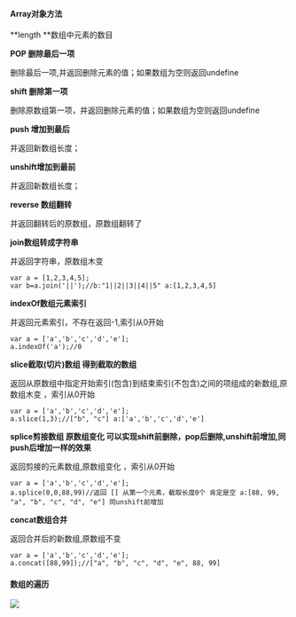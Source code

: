 #### Array对象方法

**length **数组中元素的数目

**POP 删除最后一项**

删除最后一项,并返回删除元素的值；如果数组为空则返回undefine

**shift 删除第一项**

删除原数组第一项，并返回删除元素的值；如果数组为空则返回undefine

**push 增加到最后**

并返回新数组长度；

**unshift增加到最前**

并返回新数组长度；

**reverse 数组翻转**

并返回翻转后的原数组，原数组翻转了

**join数组转成字符串**

并返回字符串，原数组木变

```
var a = [1,2,3,4,5]; 
var b=a.join('||');//b:"1||2||3||4||5" a:[1,2,3,4,5]
```

**indexOf数组元素索引**

并返回元素索引，不存在返回-1,索引从0开始

```
var a = ['a','b','c','d','e']; 
a.indexOf('a');//0
```

**slice截取\(切片\)数组 得到截取的数组**

返回从原数组中指定开始索引\(包含\)到结束索引\(不包含\)之间的项组成的新数组,原数组木变 ，索引从0开始

```
var a = ['a','b','c','d','e']; 
a.slice(1,3);//["b", "c"] a:['a','b','c','d','e']
```

**splice剪接数组 原数组变化 可以实现shift前删除，pop后删除,unshift前增加,同push后增加一样的效果**

返回剪接的元素数组,原数组变化 ，索引从0开始

```
var a = ['a','b','c','d','e'];
a.splice(0,0,88,99)//返回 [] 从第一个元素，截取长度0个 肯定是空 a:[88, 99, "a", "b", "c", "d", "e"] 同unshift前增加
```

**concat数组合并**

返回合并后的新数组,原数组不变

```
var a = ['a','b','c','d','e']; 
a.concat([88,99]);//["a", "b", "c", "d", "e", 88, 99]
```

#### 数组的遍历

![](https://pic4.zhimg.com/80/08235a5dafaaba6f9418704cba12fedd_hd.jpg)

